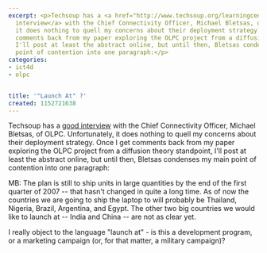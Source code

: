 ```yaml
---
excerpt: <p>Techsoup has a <a href="http://www.techsoup.org/learningcenter/hardware/page5046.cfm">good
  interview</a> with the Chief Connectivity Officer, Michael Bletsas, of OLPC.  Unfortunately,
  it does nothing to quell my concerns about their deployment strategy.  Once I get
  comments back from my paper exploring the OLPC project from a diffusion theory standpoint,
  I'll post at least the abstract online, but until then, Bletsas condenses my main
  point of contention into one paragraph:</p>
categories:
- ict4d
- olpc


title: '"Launch At" ?'
created: 1152721638
---
```

<p>Techsoup has a <a href="http://www.techsoup.org/learningcenter/hardware/page5046.cfm">good interview</a> with the Chief Connectivity Officer, Michael Bletsas, of OLPC.  Unfortunately, it does nothing to quell my concerns about their deployment strategy.  Once I get comments back from my paper exploring the OLPC project from a diffusion theory standpoint, I'll post at least the abstract online, but until then, Bletsas condenses my main point of contention into one paragraph:</p>

MB: The plan is still to ship units in large quantities by the end of the first quarter of 2007 -- that hasn't changed in quite a long time. As of now the countries we are going to ship the laptop to will probably be Thailand, Nigeria, Brazil, Argentina, and Egypt. The other two big countries we would like to launch at -- India and China -- are not as clear yet.

<p>I really object to the language "launch at" - is this a development program, or a marketing campaign (or, for that matter, a military campaign)?</p>
